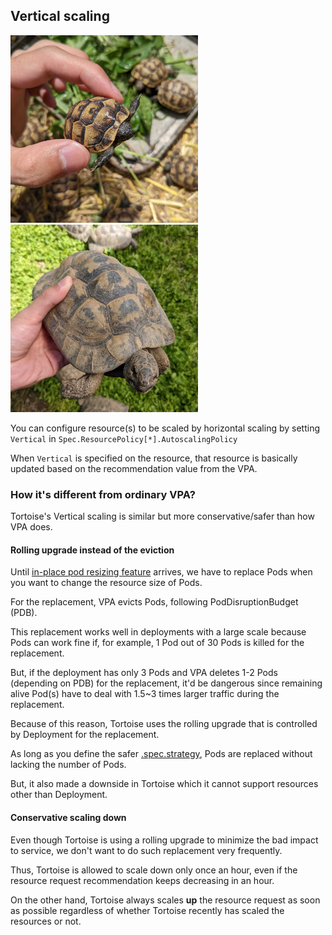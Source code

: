 ## Vertical scaling

<img alt="Tortoise" src="images/vertical1.jpg" width="300px"/> <img alt="Tortoise" src="images/vertical2.jpg" width="300px"/>

You can configure resource(s) to be scaled by horizontal scaling
by setting `Vertical` in `Spec.ResourcePolicy[*].AutoscalingPolicy`

When `Vertical` is specified on the resource,
that resource is basically updated based on the recommendation value from the VPA.

### How it's different from ordinary VPA?

Tortoise's Vertical scaling is similar but more conservative/safer than how VPA does.

#### Rolling upgrade instead of the eviction

Until [in-place pod resizing feature](https://github.com/kubernetes/enhancements/issues/1287) arrives, 
we have to replace Pods when you want to change the resource size of Pods.

For the replacement, VPA evicts Pods, following PodDisruptionBudget (PDB).

This replacement works well in deployments with a large scale
because Pods can work fine if, for example, 1 Pod out of 30 Pods is killed for the replacement.

But, if the deployment has only 3 Pods and VPA deletes 1-2 Pods (depending on PDB) for the replacement,
it'd be dangerous since remaining alive Pod(s) have to deal with 1.5~3 times larger traffic during the replacement.

Because of this reason, Tortoise uses the rolling upgrade that is controlled by Deployment for the replacement.

As long as you define the safer [.spec.strategy](https://kubernetes.io/docs/concepts/workloads/controllers/deployment/#strategy),
Pods are replaced without lacking the number of Pods. 

But, it also made a downside in Tortoise which it cannot support resources other than Deployment.

#### Conservative scaling down

Even though Tortoise is using a rolling upgrade to minimize the bad impact to service,
we don't want to do such replacement very frequently.

Thus, Tortoise is allowed to scale down only once an hour, even if the resource request recommendation keeps decreasing in an hour.

On the other hand, Tortoise always scales **up** the resource request as soon as possible
regardless of whether Tortoise recently has scaled the resources or not.
